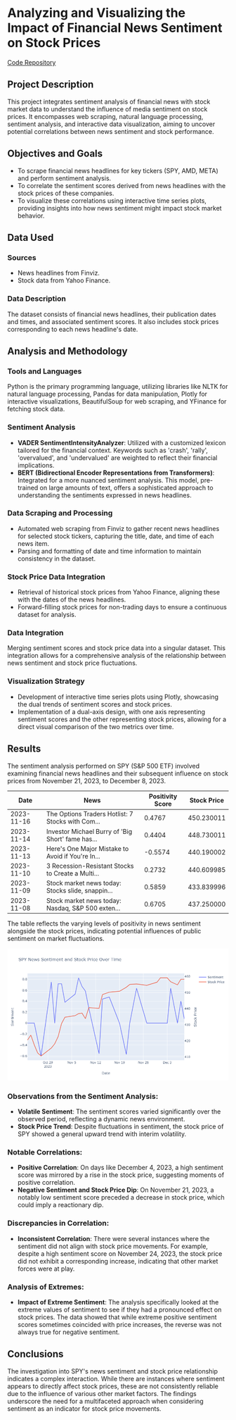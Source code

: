 # Analyzing and Visualizing the Impact of Financial News Sentiment on Stock Prices

[Code Repository](https://github.com/JoseAndresBaca/joseandresbaca.github.io/blob/master/Portfolio/Stocks%20News%20Sentiment%20Analyzer/stocks_news_sentiment_analyzer.py)

## Project Description
This project integrates sentiment analysis of financial news with stock market data to understand the influence of media sentiment on stock prices. It encompasses web scraping, natural language processing, sentiment analysis, and interactive data visualization, aiming to uncover potential correlations between news sentiment and stock performance.

## Objectives and Goals
- To scrape financial news headlines for key tickers (SPY, AMD, META) and perform sentiment analysis.
- To correlate the sentiment scores derived from news headlines with the stock prices of these companies.
- To visualize these correlations using interactive time series plots, providing insights into how news sentiment might impact stock market behavior.

## Data Used
### Sources
- News headlines from Finviz.
- Stock data from Yahoo Finance.

### Data Description
The dataset consists of financial news headlines, their publication dates and times, and associated sentiment scores. It also includes stock prices corresponding to each news headline's date.

## Analysis and Methodology
### Tools and Languages
Python is the primary programming language, utilizing libraries like NLTK for natural language processing, Pandas for data manipulation, Plotly for interactive visualizations, BeautifulSoup for web scraping, and YFinance for fetching stock data.

### Sentiment Analysis
- **VADER SentimentIntensityAnalyzer**: Utilized with a customized lexicon tailored for the financial context. Keywords such as 'crash', 'rally', 'overvalued', and 'undervalued' are weighted to reflect their financial implications.
- **BERT (Bidirectional Encoder Representations from Transformers)**: Integrated for a more nuanced sentiment analysis. This model, pre-trained on large amounts of text, offers a sophisticated approach to understanding the sentiments expressed in news headlines.

### Data Scraping and Processing
- Automated web scraping from Finviz to gather recent news headlines for selected stock tickers, capturing the title, date, and time of each news item.
- Parsing and formatting of date and time information to maintain consistency in the dataset.

### Stock Price Data Integration
- Retrieval of historical stock prices from Yahoo Finance, aligning these with the dates of the news headlines.
- Forward-filling stock prices for non-trading days to ensure a continuous dataset for analysis.

### Data Integration
Merging sentiment scores and stock price data into a singular dataset. This integration allows for a comprehensive analysis of the relationship between news sentiment and stock price fluctuations.

### Visualization Strategy
- Development of interactive time series plots using Plotly, showcasing the dual trends of sentiment scores and stock prices.
- Implementation of a dual-axis design, with one axis representing sentiment scores and the other representing stock prices, allowing for a direct visual comparison of the two metrics over time.

## Results

The sentiment analysis performed on SPY (S&P 500 ETF) involved examining financial news headlines and their subsequent influence on stock prices from November 21, 2023, to December 8, 2023.

| Date       | News                                                       | Positivity Score | Stock Price |
|------------|------------------------------------------------------------|------------------|-------------|
| 2023-11-16 | The Options Traders Hotlist: 7 Stocks with Com...          | 0.4767           | 450.230011  |
| 2023-11-14 | Investor Michael Burry of 'Big Short' fame has...          | 0.4404           | 448.730011  |
| 2023-11-13 | Here's One Major Mistake to Avoid if You're In...          | -0.5574          | 440.190002  |
| 2023-11-10 | 3 Recession-Resistant Stocks to Create a Multi...          | 0.2732           | 440.609985  |
| 2023-11-09 | Stock market news today: Stocks slide, snappin...          | 0.5859           | 433.839996  |
| 2023-11-08 | Stock market news today: Nasdaq, S&P 500 exten...          | 0.6705           | 437.250000  |

The table reflects the varying levels of positivity in news sentiment alongside the stock prices, indicating potential influences of public sentiment on market fluctuations.

![Descripción de la imagen](img/1.png)

### Observations from the Sentiment Analysis:
- **Volatile Sentiment**: The sentiment scores varied significantly over the observed period, reflecting a dynamic news environment.
- **Stock Price Trend**: Despite fluctuations in sentiment, the stock price of SPY showed a general upward trend with interim volatility.

### Notable Correlations:
- **Positive Correlation**: On days like December 4, 2023, a high sentiment score was mirrored by a rise in the stock price, suggesting moments of positive correlation.
- **Negative Sentiment and Stock Price Dip**: On November 21, 2023, a notably low sentiment score preceded a decrease in stock price, which could imply a reactionary dip.

### Discrepancies in Correlation:
- **Inconsistent Correlation**: There were several instances where the sentiment did not align with stock price movements. For example, despite a high sentiment score on November 24, 2023, the stock price did not exhibit a corresponding increase, indicating that other market forces were at play.

### Analysis of Extremes:
- **Impact of Extreme Sentiment**: The analysis specifically looked at the extreme values of sentiment to see if they had a pronounced effect on stock prices. The data showed that while extreme positive sentiment scores sometimes coincided with price increases, the reverse was not always true for negative sentiment.

## Conclusions

The investigation into SPY's news sentiment and stock price relationship indicates a complex interaction. While there are instances where sentiment appears to directly affect stock prices, these are not consistently reliable due to the influence of various other market factors. The findings underscore the need for a multifaceted approach when considering sentiment as an indicator for stock price movements.

